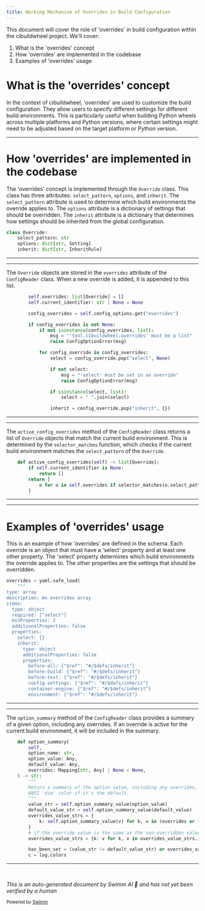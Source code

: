 ```yaml
---
title: Working Mechanism of Overrides in Build Configuration
---
```

This document will cover the role of 'overrides' in build configuration within the cibuildwheel project. We'll cover:

1. What is the 'overrides' concept
2. How 'overrides' are implemented in the codebase
3. Examples of 'overrides' usage

# What is the 'overrides' concept

In the context of cibuildwheel, 'overrides' are used to customize the build configuration. They allow users to specify different settings for different build environments. This is particularly useful when building Python wheels across multiple platforms and Python versions, where certain settings might need to be adjusted based on the target platform or Python version.

<SwmSnippet path="/cibuildwheel/options.py" line="125">

---

# How 'overrides' are implemented in the codebase

The 'overrides' concept is implemented through the <SwmToken path="/cibuildwheel/options.py" pos="125:2:2" line-data="class Override:">`Override`</SwmToken> class. This class has three attributes: <SwmToken path="/cibuildwheel/options.py" pos="126:1:1" line-data="    select_pattern: str">`select_pattern`</SwmToken>, <SwmToken path="/cibuildwheel/options.py" pos="127:1:1" line-data="    options: dict[str, Setting]">`options`</SwmToken>, and <SwmToken path="/cibuildwheel/options.py" pos="128:1:1" line-data="    inherit: dict[str, InheritRule]">`inherit`</SwmToken>. The <SwmToken path="/cibuildwheel/options.py" pos="126:1:1" line-data="    select_pattern: str">`select_pattern`</SwmToken> attribute is used to determine which build environments the override applies to. The <SwmToken path="/cibuildwheel/options.py" pos="127:1:1" line-data="    options: dict[str, Setting]">`options`</SwmToken> attribute is a dictionary of settings that should be overridden. The <SwmToken path="/cibuildwheel/options.py" pos="128:1:1" line-data="    inherit: dict[str, InheritRule]">`inherit`</SwmToken> attribute is a dictionary that determines how settings should be inherited from the global configuration.

```python
class Override:
    select_pattern: str
    options: dict[str, Setting]
    inherit: dict[str, InheritRule]
```

---

</SwmSnippet>

<SwmSnippet path="/cibuildwheel/options.py" line="318">

---

The <SwmToken path="/cibuildwheel/options.py" pos="125:2:2" line-data="class Override:">`Override`</SwmToken> objects are stored in the <SwmToken path="/cibuildwheel/options.py" pos="318:3:3" line-data="        self.overrides: list[Override] = []">`overrides`</SwmToken> attribute of the `ConfigReader` class. When a new override is added, it is appended to this list.

```python
        self.overrides: list[Override] = []
        self.current_identifier: str | None = None

        config_overrides = self.config_options.get("overrides")

        if config_overrides is not None:
            if not isinstance(config_overrides, list):
                msg = "'tool.cibuildwheel.overrides' must be a list"
                raise ConfigOptionError(msg)

            for config_override in config_overrides:
                select = config_override.pop("select", None)

                if not select:
                    msg = "'select' must be set in an override"
                    raise ConfigOptionError(msg)

                if isinstance(select, list):
                    select = " ".join(select)

                inherit = config_override.pop("inherit", {})
```

---

</SwmSnippet>

<SwmSnippet path="/cibuildwheel/options.py" line="395">

---

The <SwmToken path="/cibuildwheel/options.py" pos="395:3:3" line-data="    def active_config_overrides(self) -&gt; list[Override]:">`active_config_overrides`</SwmToken> method of the `ConfigReader` class returns a list of <SwmToken path="/cibuildwheel/options.py" pos="125:2:2" line-data="class Override:">`Override`</SwmToken> objects that match the current build environment. This is determined by the <SwmToken path="/cibuildwheel/util.py" pos="223:2:2" line-data="def selector_matches(patterns: str, string: str) -&gt; bool:">`selector_matches`</SwmToken> function, which checks if the current build environment matches the <SwmToken path="/cibuildwheel/options.py" pos="126:1:1" line-data="    select_pattern: str">`select_pattern`</SwmToken> of the <SwmToken path="/cibuildwheel/options.py" pos="125:2:2" line-data="class Override:">`Override`</SwmToken>.

```python
    def active_config_overrides(self) -> list[Override]:
        if self.current_identifier is None:
            return []
        return [
            o for o in self.overrides if selector_matches(o.select_pattern, self.current_identifier)
        ]
```

---

</SwmSnippet>

<SwmSnippet path="/bin/generate_schema.py" line="221">

---

# Examples of 'overrides' usage

This is an example of how 'overrides' are defined in the schema. Each override is an object that must have a 'select' property and at least one other property. The 'select' property determines which build environments the override applies to. The other properties are the settings that should be overridden.

```python
overrides = yaml.safe_load(
    """
type: array
description: An overrides array
items:
  type: object
  required: ["select"]
  minProperties: 2
  additionalProperties: false
  properties:
    select: {}
    inherit:
      type: object
      additionalProperties: false
      properties:
        before-all: {"$ref": "#/$defs/inherit"}
        before-build: {"$ref": "#/$defs/inherit"}
        before-test: {"$ref": "#/$defs/inherit"}
        config-settings: {"$ref": "#/$defs/inherit"}
        container-engine: {"$ref": "#/$defs/inherit"}
        environment: {"$ref": "#/$defs/inherit"}
```

---

</SwmSnippet>

<SwmSnippet path="/cibuildwheel/options.py" line="767">

---

The <SwmToken path="/cibuildwheel/options.py" pos="767:3:3" line-data="    def option_summary(">`option_summary`</SwmToken> method of the `ConfigReader` class provides a summary of a given option, including any overrides. If an override is active for the current build environment, it will be included in the summary.

```python
    def option_summary(
        self,
        option_name: str,
        option_value: Any,
        default_value: Any,
        overrides: Mapping[str, Any] | None = None,
    ) -> str:
        """
        Return a summary of the option value, including any overrides, with
        ANSI 'dim' color if it's the default.
        """
        value_str = self.option_summary_value(option_value)
        default_value_str = self.option_summary_value(default_value)
        overrides_value_strs = {
            k: self.option_summary_value(v) for k, v in (overrides or {}).items()
        }
        # if the override value is the same as the non-overridden value, don't print it
        overrides_value_strs = {k: v for k, v in overrides_value_strs.items() if v != value_str}

        has_been_set = (value_str != default_value_str) or overrides_value_strs
        c = log.colors
```

---

</SwmSnippet>

&nbsp;

*This is an auto-generated document by Swimm AI 🌊 and has not yet been verified by a human*

<SwmMeta version="3.0.0" repo-id="Z2l0aHViJTNBJTNBY2lidWlsZHdoZWVsJTNBJTNBZ2lsYWRuYXZvdA==" repo-name="cibuildwheel"><sup>Powered by [Swimm](https://app.swimm.io/)</sup></SwmMeta>
